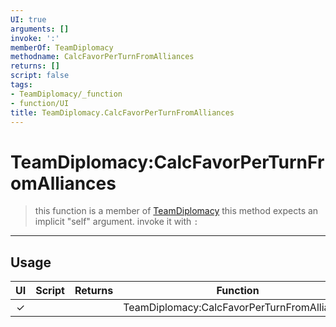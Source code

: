 ```yaml
---
UI: true
arguments: []
invoke: ':'
memberOf: TeamDiplomacy
methodname: CalcFavorPerTurnFromAlliances
returns: []
script: false
tags:
- TeamDiplomacy/_function
- function/UI
title: TeamDiplomacy.CalcFavorPerTurnFromAlliances
---
```

# TeamDiplomacy:CalcFavorPerTurnFromAlliances
> this function is a member of [TeamDiplomacy](civ-6/lua/TeamDiplomacy.md)
> this method expects an implicit "self" argument. invoke it with `:`
-----
## Usage
|  UI | Script | Returns | Function | Arguments |
|:---:|:------:|-------:|:--------:|:---------|
|✓| ||TeamDiplomacy:CalcFavorPerTurnFromAlliances||
